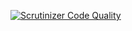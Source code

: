 [![Scrutinizer Code Quality](https://scrutinizer-ci.com/g/marcus-w/CFlashMessage/badges/quality-score.png?b=master)](https://scrutinizer-ci.com/g/marcus-w/CFlashMessage/?branch=master)
